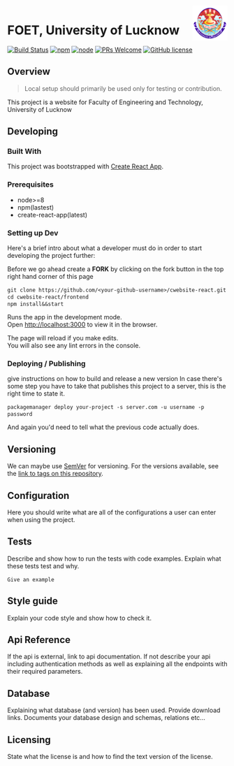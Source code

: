 <img src="./logo/android-chrome-192x192.png" alt="Logo of the project" height="80" align="right">

# FOET, University of Lucknow

[![Build Status](https://img.shields.io/travis/npm/npm/latest.svg?style=flat-square)](https://travis-ci.org/npm/npm)
[![npm](https://img.shields.io/npm/v/npm?style=flat-square)](https://www.npmjs.com/package/npm)
[![node](https://img.shields.io/node/v/create-react-app?style=flat-square)](http://nodejs.org/)
[![PRs Welcome](https://img.shields.io/badge/PRs-welcome-brightgreen.svg?style=flat-square)](http://makeapullrequest.com)
[![GitHub license](https://img.shields.io/github/license/arjundubey-cr/cwebsite-react?style=flat-square)](https://github.com/your/your-project/blob/master/LICENSE)

## Overview

> Local setup should primarily be used only for testing or contribution.

This project is a website for Faculty of Engineering and Technology, University of Lucknow

## Developing

### Built With

This project was bootstrapped with [Create React App](https://github.com/facebook/create-react-app).

### Prerequisites

<ul>
<li>node>=8 <br/>
<li>npm(lastest) <br/>
<li>create-react-app(latest)<br/>
</ul>

### Setting up Dev

Here's a brief intro about what a developer must do in order to start developing
the project further:

Before we go ahead create a <strong>FORK</strong> by clicking on the fork button in the top right hand corner of this page

```shell
git clone https://github.com/<your-github-username>/cwebsite-react.git
cd cwebsite-react/frontend
npm install&&start
```

Runs the app in the development mode.<br />
Open [http://localhost:3000](http://localhost:3000) to view it in the browser.

The page will reload if you make edits.<br />
You will also see any lint errors in the console.

### Deploying / Publishing

give instructions on how to build and release a new version
In case there's some step you have to take that publishes this project to a
server, this is the right time to state it.

```shell
packagemanager deploy your-project -s server.com -u username -p password
```

And again you'd need to tell what the previous code actually does.

## Versioning

We can maybe use [SemVer](http://semver.org/) for versioning. For the versions available, see the [link to tags on this repository](/tags).

## Configuration

Here you should write what are all of the configurations a user can enter when using the project.

## Tests

Describe and show how to run the tests with code examples.
Explain what these tests test and why.

```shell
Give an example
```

## Style guide

Explain your code style and show how to check it.

## Api Reference

If the api is external, link to api documentation. If not describe your api including authentication methods as well as explaining all the endpoints with their required parameters.

## Database

Explaining what database (and version) has been used. Provide download links.
Documents your database design and schemas, relations etc...

## Licensing

State what the license is and how to find the text version of the license.
